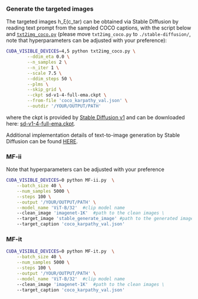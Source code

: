 ### Generate the targeted images
The targeted images h_ξ(c_tar) can be obtained via Stable Diffusion by reading text prompt from the sampled COCO captions, with the script below and [`txt2img_coco.py`](https://drive.google.com/file/d/1hTHxlgdx97_uEL3g9AmVx-qGNgssJeIy/view?usp=sharing) (please move `txt2img_coco.py` to ```./stable-diffusion/```, note that hyperparameters can be adjusted with your preference):
<!-- $\boldsymbol{h}_\xi(\boldsymbol{c}_\text{tar})$ -->

```bash
CUDA_VISIBLE_DEVICES=4,5 python txt2img_coco.py \
        --ddim_eta 0.0 \
        --n_samples 2 \
        --n_iter 1 \
        --scale 7.5 \
        --ddim_steps 50 \
        --plms \
        --skip_grid \
        --ckpt sd-v1-4-full-ema.ckpt \
        --from-file 'coco_karpathy_val.json' \
        --outdir '/YOUR/OUTPUT/PATH'
```
where the ckpt is provided by [Stable Diffusion v1](https://github.com/CompVis/stable-diffusion#weights:~:text=The%20weights%20are%20available%20via) and can be downloaded here: [sd-v1-4-full-ema.ckpt](https://huggingface.co/CompVis/stable-diffusion-v-1-4-original/resolve/main/sd-v1-4-full-ema.ckpt).

Additional implementation details of text-to-image generation by Stable Diffusion can be found [HERE](https://github.com/CompVis/stable-diffusion#:~:text=active%20community%20development.-,Reference%20Sampling%20Script,-We%20provide%20a).

### MF-ii
Note that hyperparameters can be adjusted with your preference
```bash
CUDA_VISIBLE_DEVICES=0 python MF-ii.py  \
    --batch_size 40 \
    --num_samples 5000 \
    --steps 100 \
    --output '/YOUR/OUTPUT/PATH' \
    --model_name 'ViT-B/32'  #clip model name
    --clean_image 'imagenet-1K'  #path to the clean images \
    --target_image 'stable_generate_image' #path to the generated images by stable difussion \
    --target_caption 'coco_karpathy_val.json'
```

### MF-it
```bash
CUDA_VISIBLE_DEVICES=0 python MF-it.py  \
    --batch_size 40 \
    --num_samples 5000 \
    --steps 100 \
    --output '/YOUR/OUTPUT/PATH' \
    --model_name 'ViT-B/32'  #clip model name
    --clean_image 'imagenet-1K'  #path to the clean images \
    --target_caption 'coco_karpathy_val.json'
```